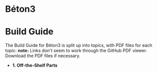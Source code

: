 # Béton3
# Build Guide

The Build Guide for Béton3 is split up into topics, with PDF files for each topic:
**note:** Links don't seem to work through the GitHub PDF viewer.  Download the PDF files if necessary.

- **1. Off-the-Shelf Parts**
